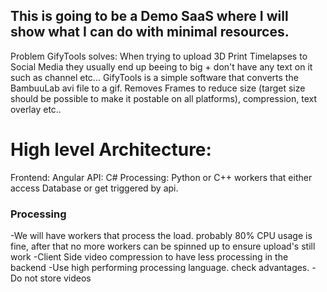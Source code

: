 ## This is going to be a Demo SaaS where I will show what I can do with minimal resources.

Problem GifyTools solves: When trying to upload 3D Print Timelapses to Social Media they usually end up beeing to big + don't have any text on it such as channel etc...
GifyTools is a simple software that converts the BambuuLab avi file to a gif. Removes Frames to reduce size (target size should be possible to make it postable on all platforms), compression, text overlay etc..

# High level Architecture:
Frontend: Angular
API: C# 
Processing: Python or C++ workers that either access Database or get triggered by api.

### Processing
-We will have workers that process the load. probably 80% CPU usage is fine, after that no more workers can be spinned up to ensure upload's still work
-Client Side video compression to have less processing in the backend
-Use high performing processing language. check advantages.
-Do not store videos
